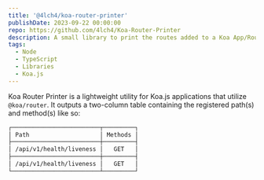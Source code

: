 ```yaml
---
title: '@4lch4/koa-router-printer'
publishDate: 2023-09-22 00:00:00
repo: https://github.com/4lch4/Koa-Router-Printer
description: A small library to print the routes added to a Koa App/Router.
tags:
  - Node
  - TypeScript
  - Libraries
  - Koa.js
---
```


Koa Router Printer is a lightweight utility for Koa.js applications that utilize `@koa/router`. It outputs a two-column table containing the registered path(s) and method(s) like so:

```bash
┌─────────────────────────┬─────────┐
│ Path                    │ Methods │
├─────────────────────────┼─────────┤
│ /api/v1/health/liveness │   GET   │
├─────────────────────────┼─────────┤
│ /api/v1/health/liveness │   GET   │
└─────────────────────────┴─────────┘
```
